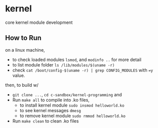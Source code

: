 # kernel

core kernel module development

## How to Run

on a linux machine, 

- to check loaded modules `lsmod`, and `modinfo ..` for more detail
- to list module folder `ls /lib/modules/$(uname -r)`
- check `cat /boot/config-$(uname -r) | grep CONFIG_MODULES` with `=y` value.

then, to build w/
- `git clone ...`, `cd c-sandbox/kernel-programming` and 
- Run `make all` to compile into .ko files,
    - to install kernel module `sudo insmod helloworld.ko`
    - to see kernel messages `dmesg`
    - to remove kernel module `sudo rmmod helloworld.ko`
- Run `make clean` to clean .ko files